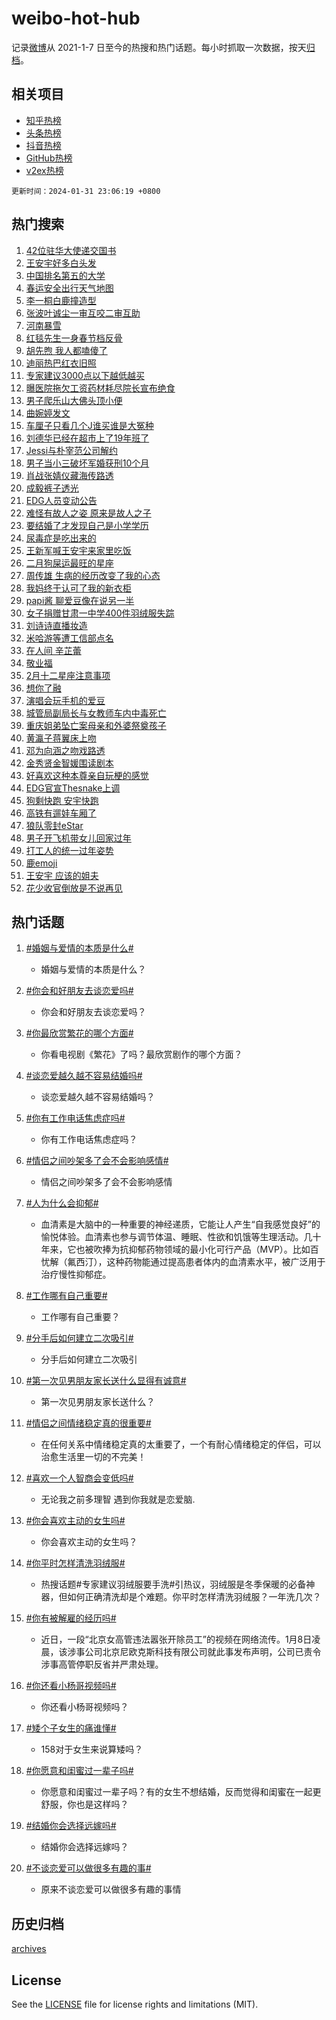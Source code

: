 # weibo-hot-hub

记录[微博](https://www.weibo.com)从 2021-1-7 日至今的热搜和热门话题。每小时抓取一次数据，按天[归档](archives)。

## 相关项目

- [知乎热榜](https://github.com/lonnyzhang423/zhihu-hot-hub)
- [头条热榜](https://github.com/lonnyzhang423/toutiao-hot-hub)
- [抖音热榜](https://github.com/lonnyzhang423/douyin-hot-hub)
- [GitHub热榜](https://github.com/lonnyzhang423/github-hot-hub)
- [v2ex热榜](https://github.com/lonnyzhang423/v2ex-hot-hub)


`更新时间：2024-01-31 23:06:19 +0800`

## 热门搜索

1. [42位驻华大使递交国书](https://m.weibo.cn/search?containerid=100103type%3D1%26t%3D10%26q%3D%2342%E4%BD%8D%E9%A9%BB%E5%8D%8E%E5%A4%A7%E4%BD%BF%E9%80%92%E4%BA%A4%E5%9B%BD%E4%B9%A6%23&stream_entry_id=51&isnewpage=1&extparam=seat%3D1%26stream_entry_id%3D51%26pos%3D0%26c_type%3D51%26dgr%3D0%26cate%3D10103%26filter_type%3Drealtimehot%26q%3D%252342%25E4%25BD%258D%25E9%25A9%25BB%25E5%258D%258E%25E5%25A4%25A7%25E4%25BD%25BF%25E9%2580%2592%25E4%25BA%25A4%25E5%259B%25BD%25E4%25B9%25A6%2523%26display_time%3D1706713577%26pre_seqid%3D17067135776410213338)
1. [王安宇好多白头发](https://m.weibo.cn/search?containerid=100103type%3D1%26t%3D10%26q%3D%E7%8E%8B%E5%AE%89%E5%AE%87%E5%A5%BD%E5%A4%9A%E7%99%BD%E5%A4%B4%E5%8F%91&stream_entry_id=31&isnewpage=1&extparam=seat%3D1%26dgr%3D0%26band_rank%3D1%26stream_entry_id%3D31%26flag%3D1%26lcate%3D5001%26realpos%3D1%26c_type%3D31%26q%3D%25E7%258E%258B%25E5%25AE%2589%25E5%25AE%2587%25E5%25A5%25BD%25E5%25A4%259A%25E7%2599%25BD%25E5%25A4%25B4%25E5%258F%2591%26pos%3D0%26cate%3D5001%26filter_type%3Drealtimehot%26display_time%3D1706713577%26pre_seqid%3D17067135776410213338)
1. [中国排名第五的大学](https://m.weibo.cn/search?containerid=100103type%3D1%26t%3D10%26q%3D%E4%B8%AD%E5%9B%BD%E6%8E%92%E5%90%8D%E7%AC%AC%E4%BA%94%E7%9A%84%E5%A4%A7%E5%AD%A6&stream_entry_id=31&isnewpage=1&extparam=seat%3D1%26dgr%3D0%26band_rank%3D2%26stream_entry_id%3D31%26flag%3D1%26lcate%3D5001%26realpos%3D2%26c_type%3D31%26q%3D%25E4%25B8%25AD%25E5%259B%25BD%25E6%258E%2592%25E5%2590%258D%25E7%25AC%25AC%25E4%25BA%2594%25E7%259A%2584%25E5%25A4%25A7%25E5%25AD%25A6%26pos%3D1%26cate%3D5001%26filter_type%3Drealtimehot%26display_time%3D1706713577%26pre_seqid%3D17067135776410213338)
1. [春运安全出行天气地图](https://m.weibo.cn/search?containerid=100103type%3D1%26t%3D10%26q%3D%23%E6%98%A5%E8%BF%90%E5%AE%89%E5%85%A8%E5%87%BA%E8%A1%8C%E5%A4%A9%E6%B0%94%E5%9C%B0%E5%9B%BE%23&stream_entry_id=31&isnewpage=1&extparam=seat%3D1%26dgr%3D0%26band_rank%3D3%26stream_entry_id%3D31%26flag%3D1%26lcate%3D5001%26realpos%3D3%26c_type%3D31%26q%3D%2523%25E6%2598%25A5%25E8%25BF%2590%25E5%25AE%2589%25E5%2585%25A8%25E5%2587%25BA%25E8%25A1%258C%25E5%25A4%25A9%25E6%25B0%2594%25E5%259C%25B0%25E5%259B%25BE%2523%26pos%3D2%26cate%3D5001%26filter_type%3Drealtimehot%26display_time%3D1706713577%26pre_seqid%3D17067135776410213338)
1. [李一桐白鹿撞造型](https://m.weibo.cn/search?containerid=100103type%3D1%26t%3D10%26q%3D%23%E6%9D%8E%E4%B8%80%E6%A1%90%E7%99%BD%E9%B9%BF%E6%92%9E%E9%80%A0%E5%9E%8B%23&stream_entry_id=31&isnewpage=1&extparam=seat%3D1%26dgr%3D0%26band_rank%3D4%26stream_entry_id%3D31%26flag%3D1%26lcate%3D5001%26realpos%3D4%26c_type%3D31%26q%3D%2523%25E6%259D%258E%25E4%25B8%2580%25E6%25A1%2590%25E7%2599%25BD%25E9%25B9%25BF%25E6%2592%259E%25E9%2580%25A0%25E5%259E%258B%2523%26pos%3D3%26cate%3D5001%26filter_type%3Drealtimehot%26display_time%3D1706713577%26pre_seqid%3D17067135776410213338)
1. [张波叶诚尘一审互咬二审互助](https://m.weibo.cn/search?containerid=100103type%3D1%26t%3D10%26q%3D%23%E5%BC%A0%E6%B3%A2%E5%8F%B6%E8%AF%9A%E5%B0%98%E4%B8%80%E5%AE%A1%E4%BA%92%E5%92%AC%E4%BA%8C%E5%AE%A1%E4%BA%92%E5%8A%A9%23&stream_entry_id=31&isnewpage=1&extparam=seat%3D1%26dgr%3D0%26band_rank%3D5%26stream_entry_id%3D31%26flag%3D1%26lcate%3D5001%26realpos%3D5%26c_type%3D31%26q%3D%2523%25E5%25BC%25A0%25E6%25B3%25A2%25E5%258F%25B6%25E8%25AF%259A%25E5%25B0%2598%25E4%25B8%2580%25E5%25AE%25A1%25E4%25BA%2592%25E5%2592%25AC%25E4%25BA%258C%25E5%25AE%25A1%25E4%25BA%2592%25E5%258A%25A9%2523%26pos%3D4%26cate%3D5001%26filter_type%3Drealtimehot%26display_time%3D1706713577%26pre_seqid%3D17067135776410213338)
1. [河南暴雪](https://m.weibo.cn/search?containerid=100103type%3D1%26t%3D10%26q%3D%E6%B2%B3%E5%8D%97%E6%9A%B4%E9%9B%AA&stream_entry_id=31&isnewpage=1&extparam=seat%3D1%26dgr%3D0%26band_rank%3D6%26stream_entry_id%3D31%26flag%3D2%26lcate%3D5001%26realpos%3D6%26c_type%3D31%26q%3D%25E6%25B2%25B3%25E5%258D%2597%25E6%259A%25B4%25E9%259B%25AA%26pos%3D5%26cate%3D5001%26filter_type%3Drealtimehot%26display_time%3D1706713577%26pre_seqid%3D17067135776410213338)
1. [红毯先生一身春节档反骨](https://m.weibo.cn/search?containerid=100103type%3D1%26t%3D10%26q%3D%23%E7%BA%A2%E6%AF%AF%E5%85%88%E7%94%9F%E4%B8%80%E8%BA%AB%E6%98%A5%E8%8A%82%E6%A1%A3%E5%8F%8D%E9%AA%A8%23&stream_entry_id=31&isnewpage=1&extparam=seat%3D1%26adid%3D221774%26band_rank%3D7%26is_ad_pos%3D1%26dgr%3D0%26lcate%3D5001%26pos%3D6%26c_type%3D31%26topic_ad%3D1%26cate%3D5001%26q%3D%2523%25E7%25BA%25A2%25E6%25AF%25AF%25E5%2585%2588%25E7%2594%259F%25E4%25B8%2580%25E8%25BA%25AB%25E6%2598%25A5%25E8%258A%2582%25E6%25A1%25A3%25E5%258F%258D%25E9%25AA%25A8%2523%26filter_type%3Drealtimehot%26stream_entry_id%3D31%26display_time%3D1706713577%26pre_seqid%3D17067135776410213338)
1. [胡先煦 我人都嗑傻了](https://m.weibo.cn/search?containerid=100103type%3D1%26t%3D10%26q%3D%E8%83%A1%E5%85%88%E7%85%A6+%E6%88%91%E4%BA%BA%E9%83%BD%E5%97%91%E5%82%BB%E4%BA%86&stream_entry_id=31&isnewpage=1&extparam=seat%3D1%26dgr%3D0%26band_rank%3D7%26stream_entry_id%3D31%26flag%3D1%26lcate%3D5001%26realpos%3D7%26c_type%3D31%26q%3D%25E8%2583%25A1%25E5%2585%2588%25E7%2585%25A6%2520%25E6%2588%2591%25E4%25BA%25BA%25E9%2583%25BD%25E5%2597%2591%25E5%2582%25BB%25E4%25BA%2586%26pos%3D7%26cate%3D5001%26filter_type%3Drealtimehot%26display_time%3D1706713577%26pre_seqid%3D17067135776410213338)
1. [迪丽热巴红衣旧照](https://m.weibo.cn/search?containerid=100103type%3D1%26t%3D10%26q%3D%23%E8%BF%AA%E4%B8%BD%E7%83%AD%E5%B7%B4%E7%BA%A2%E8%A1%A3%E6%97%A7%E7%85%A7%23&stream_entry_id=31&isnewpage=1&extparam=seat%3D1%26dgr%3D0%26band_rank%3D8%26stream_entry_id%3D31%26flag%3D1%26lcate%3D5001%26realpos%3D8%26c_type%3D31%26q%3D%2523%25E8%25BF%25AA%25E4%25B8%25BD%25E7%2583%25AD%25E5%25B7%25B4%25E7%25BA%25A2%25E8%25A1%25A3%25E6%2597%25A7%25E7%2585%25A7%2523%26pos%3D8%26cate%3D5001%26filter_type%3Drealtimehot%26display_time%3D1706713577%26pre_seqid%3D17067135776410213338)
1. [专家建议3000点以下越低越买](https://m.weibo.cn/search?containerid=100103type%3D1%26t%3D10%26q%3D%23%E4%B8%93%E5%AE%B6%E5%BB%BA%E8%AE%AE3000%E7%82%B9%E4%BB%A5%E4%B8%8B%E8%B6%8A%E4%BD%8E%E8%B6%8A%E4%B9%B0%23&stream_entry_id=31&isnewpage=1&extparam=seat%3D1%26dgr%3D0%26band_rank%3D9%26stream_entry_id%3D31%26flag%3D2%26lcate%3D5001%26realpos%3D9%26c_type%3D31%26q%3D%2523%25E4%25B8%2593%25E5%25AE%25B6%25E5%25BB%25BA%25E8%25AE%25AE3000%25E7%2582%25B9%25E4%25BB%25A5%25E4%25B8%258B%25E8%25B6%258A%25E4%25BD%258E%25E8%25B6%258A%25E4%25B9%25B0%2523%26pos%3D9%26cate%3D5001%26filter_type%3Drealtimehot%26display_time%3D1706713577%26pre_seqid%3D17067135776410213338)
1. [曝医院拖欠工资药材耗尽院长宣布绝食](https://m.weibo.cn/search?containerid=100103type%3D1%26t%3D10%26q%3D%23%E6%9B%9D%E5%8C%BB%E9%99%A2%E6%8B%96%E6%AC%A0%E5%B7%A5%E8%B5%84%E8%8D%AF%E6%9D%90%E8%80%97%E5%B0%BD%E9%99%A2%E9%95%BF%E5%AE%A3%E5%B8%83%E7%BB%9D%E9%A3%9F%23&stream_entry_id=31&isnewpage=1&extparam=seat%3D1%26dgr%3D0%26band_rank%3D10%26stream_entry_id%3D31%26flag%3D0%26lcate%3D5001%26realpos%3D10%26c_type%3D31%26q%3D%2523%25E6%259B%259D%25E5%258C%25BB%25E9%2599%25A2%25E6%258B%2596%25E6%25AC%25A0%25E5%25B7%25A5%25E8%25B5%2584%25E8%258D%25AF%25E6%259D%2590%25E8%2580%2597%25E5%25B0%25BD%25E9%2599%25A2%25E9%2595%25BF%25E5%25AE%25A3%25E5%25B8%2583%25E7%25BB%259D%25E9%25A3%259F%2523%26pos%3D10%26cate%3D5001%26filter_type%3Drealtimehot%26display_time%3D1706713577%26pre_seqid%3D17067135776410213338)
1. [男子爬乐山大佛头顶小便](https://m.weibo.cn/search?containerid=100103type%3D1%26t%3D10%26q%3D%23%E7%94%B7%E5%AD%90%E7%88%AC%E4%B9%90%E5%B1%B1%E5%A4%A7%E4%BD%9B%E5%A4%B4%E9%A1%B6%E5%B0%8F%E4%BE%BF%23&stream_entry_id=31&isnewpage=1&extparam=seat%3D1%26dgr%3D0%26band_rank%3D11%26stream_entry_id%3D31%26flag%3D1%26lcate%3D5001%26realpos%3D11%26c_type%3D31%26q%3D%2523%25E7%2594%25B7%25E5%25AD%2590%25E7%2588%25AC%25E4%25B9%2590%25E5%25B1%25B1%25E5%25A4%25A7%25E4%25BD%259B%25E5%25A4%25B4%25E9%25A1%25B6%25E5%25B0%258F%25E4%25BE%25BF%2523%26pos%3D11%26cate%3D5001%26filter_type%3Drealtimehot%26display_time%3D1706713577%26pre_seqid%3D17067135776410213338)
1. [曲婉婷发文](https://m.weibo.cn/search?containerid=100103type%3D1%26t%3D10%26q%3D%E6%9B%B2%E5%A9%89%E5%A9%B7%E5%8F%91%E6%96%87&stream_entry_id=31&isnewpage=1&extparam=seat%3D1%26dgr%3D0%26band_rank%3D12%26stream_entry_id%3D31%26flag%3D2%26lcate%3D5001%26realpos%3D12%26c_type%3D31%26q%3D%25E6%259B%25B2%25E5%25A9%2589%25E5%25A9%25B7%25E5%258F%2591%25E6%2596%2587%26pos%3D12%26cate%3D5001%26filter_type%3Drealtimehot%26display_time%3D1706713577%26pre_seqid%3D17067135776410213338)
1. [车厘子只看几个J谁买谁是大冤种](https://m.weibo.cn/search?containerid=100103type%3D1%26t%3D10%26q%3D%23%E8%BD%A6%E5%8E%98%E5%AD%90%E5%8F%AA%E7%9C%8B%E5%87%A0%E4%B8%AAJ%E8%B0%81%E4%B9%B0%E8%B0%81%E6%98%AF%E5%A4%A7%E5%86%A4%E7%A7%8D%23&stream_entry_id=31&isnewpage=1&extparam=seat%3D1%26dgr%3D0%26band_rank%3D13%26stream_entry_id%3D31%26flag%3D1%26lcate%3D5001%26realpos%3D13%26c_type%3D31%26q%3D%2523%25E8%25BD%25A6%25E5%258E%2598%25E5%25AD%2590%25E5%258F%25AA%25E7%259C%258B%25E5%2587%25A0%25E4%25B8%25AAJ%25E8%25B0%2581%25E4%25B9%25B0%25E8%25B0%2581%25E6%2598%25AF%25E5%25A4%25A7%25E5%2586%25A4%25E7%25A7%258D%2523%26pos%3D13%26cate%3D5001%26filter_type%3Drealtimehot%26display_time%3D1706713577%26pre_seqid%3D17067135776410213338)
1. [刘德华已经在超市上了19年班了](https://m.weibo.cn/search?containerid=100103type%3D1%26t%3D10%26q%3D%23%E5%88%98%E5%BE%B7%E5%8D%8E%E5%B7%B2%E7%BB%8F%E5%9C%A8%E8%B6%85%E5%B8%82%E4%B8%8A%E4%BA%8619%E5%B9%B4%E7%8F%AD%E4%BA%86%23&stream_entry_id=31&isnewpage=1&extparam=seat%3D1%26dgr%3D0%26band_rank%3D14%26stream_entry_id%3D31%26flag%3D2%26lcate%3D5001%26realpos%3D14%26c_type%3D31%26q%3D%2523%25E5%2588%2598%25E5%25BE%25B7%25E5%258D%258E%25E5%25B7%25B2%25E7%25BB%258F%25E5%259C%25A8%25E8%25B6%2585%25E5%25B8%2582%25E4%25B8%258A%25E4%25BA%258619%25E5%25B9%25B4%25E7%258F%25AD%25E4%25BA%2586%2523%26pos%3D14%26cate%3D5001%26filter_type%3Drealtimehot%26display_time%3D1706713577%26pre_seqid%3D17067135776410213338)
1. [Jessi与朴宰范公司解约](https://m.weibo.cn/search?containerid=100103type%3D1%26t%3D10%26q%3D%23Jessi%E4%B8%8E%E6%9C%B4%E5%AE%B0%E8%8C%83%E5%85%AC%E5%8F%B8%E8%A7%A3%E7%BA%A6%23&stream_entry_id=31&isnewpage=1&extparam=seat%3D1%26dgr%3D0%26band_rank%3D15%26stream_entry_id%3D31%26flag%3D1%26lcate%3D5001%26realpos%3D15%26c_type%3D31%26q%3D%2523Jessi%25E4%25B8%258E%25E6%259C%25B4%25E5%25AE%25B0%25E8%258C%2583%25E5%2585%25AC%25E5%258F%25B8%25E8%25A7%25A3%25E7%25BA%25A6%2523%26pos%3D15%26cate%3D5001%26filter_type%3Drealtimehot%26display_time%3D1706713577%26pre_seqid%3D17067135776410213338)
1. [男子当小三破坏军婚获刑10个月](https://m.weibo.cn/search?containerid=100103type%3D1%26t%3D10%26q%3D%23%E7%94%B7%E5%AD%90%E5%BD%93%E5%B0%8F%E4%B8%89%E7%A0%B4%E5%9D%8F%E5%86%9B%E5%A9%9A%E8%8E%B7%E5%88%9110%E4%B8%AA%E6%9C%88%23&stream_entry_id=31&isnewpage=1&extparam=seat%3D1%26dgr%3D0%26band_rank%3D16%26stream_entry_id%3D31%26flag%3D0%26lcate%3D5001%26realpos%3D16%26c_type%3D31%26q%3D%2523%25E7%2594%25B7%25E5%25AD%2590%25E5%25BD%2593%25E5%25B0%258F%25E4%25B8%2589%25E7%25A0%25B4%25E5%259D%258F%25E5%2586%259B%25E5%25A9%259A%25E8%258E%25B7%25E5%2588%259110%25E4%25B8%25AA%25E6%259C%2588%2523%26pos%3D16%26cate%3D5001%26filter_type%3Drealtimehot%26display_time%3D1706713577%26pre_seqid%3D17067135776410213338)
1. [肖战张婧仪藏海传路透](https://m.weibo.cn/search?containerid=100103type%3D1%26t%3D10%26q%3D%E8%82%96%E6%88%98%E5%BC%A0%E5%A9%A7%E4%BB%AA%E8%97%8F%E6%B5%B7%E4%BC%A0%E8%B7%AF%E9%80%8F&stream_entry_id=31&isnewpage=1&extparam=seat%3D1%26dgr%3D0%26band_rank%3D17%26stream_entry_id%3D31%26flag%3D1%26lcate%3D5001%26realpos%3D17%26c_type%3D31%26q%3D%25E8%2582%2596%25E6%2588%2598%25E5%25BC%25A0%25E5%25A9%25A7%25E4%25BB%25AA%25E8%2597%258F%25E6%25B5%25B7%25E4%25BC%25A0%25E8%25B7%25AF%25E9%2580%258F%26pos%3D17%26cate%3D5001%26filter_type%3Drealtimehot%26display_time%3D1706713577%26pre_seqid%3D17067135776410213338)
1. [成毅裤子透光](https://m.weibo.cn/search?containerid=100103type%3D1%26t%3D10%26q%3D%E6%88%90%E6%AF%85%E8%A3%A4%E5%AD%90%E9%80%8F%E5%85%89&stream_entry_id=31&isnewpage=1&extparam=seat%3D1%26dgr%3D0%26band_rank%3D18%26stream_entry_id%3D31%26flag%3D0%26lcate%3D5001%26realpos%3D18%26c_type%3D31%26q%3D%25E6%2588%2590%25E6%25AF%2585%25E8%25A3%25A4%25E5%25AD%2590%25E9%2580%258F%25E5%2585%2589%26pos%3D18%26cate%3D5001%26filter_type%3Drealtimehot%26display_time%3D1706713577%26pre_seqid%3D17067135776410213338)
1. [EDG人员变动公告](https://m.weibo.cn/search?containerid=100103type%3D1%26t%3D10%26q%3DEDG%E4%BA%BA%E5%91%98%E5%8F%98%E5%8A%A8%E5%85%AC%E5%91%8A&stream_entry_id=31&isnewpage=1&extparam=seat%3D1%26dgr%3D0%26band_rank%3D19%26stream_entry_id%3D31%26flag%3D1%26lcate%3D5001%26realpos%3D19%26c_type%3D31%26q%3DEDG%25E4%25BA%25BA%25E5%2591%2598%25E5%258F%2598%25E5%258A%25A8%25E5%2585%25AC%25E5%2591%258A%26pos%3D19%26cate%3D5001%26filter_type%3Drealtimehot%26display_time%3D1706713577%26pre_seqid%3D17067135776410213338)
1. [难怪有故人之姿 原来是故人之子](https://m.weibo.cn/search?containerid=100103type%3D1%26t%3D10%26q%3D%E9%9A%BE%E6%80%AA%E6%9C%89%E6%95%85%E4%BA%BA%E4%B9%8B%E5%A7%BF+%E5%8E%9F%E6%9D%A5%E6%98%AF%E6%95%85%E4%BA%BA%E4%B9%8B%E5%AD%90&stream_entry_id=31&isnewpage=1&extparam=seat%3D1%26dgr%3D0%26band_rank%3D20%26stream_entry_id%3D31%26flag%3D0%26lcate%3D5001%26realpos%3D20%26c_type%3D31%26q%3D%25E9%259A%25BE%25E6%2580%25AA%25E6%259C%2589%25E6%2595%2585%25E4%25BA%25BA%25E4%25B9%258B%25E5%25A7%25BF%2520%25E5%258E%259F%25E6%259D%25A5%25E6%2598%25AF%25E6%2595%2585%25E4%25BA%25BA%25E4%25B9%258B%25E5%25AD%2590%26pos%3D20%26cate%3D5001%26filter_type%3Drealtimehot%26display_time%3D1706713577%26pre_seqid%3D17067135776410213338)
1. [要结婚了才发现自己是小学学历](https://m.weibo.cn/search?containerid=100103type%3D1%26t%3D10%26q%3D%23%E8%A6%81%E7%BB%93%E5%A9%9A%E4%BA%86%E6%89%8D%E5%8F%91%E7%8E%B0%E8%87%AA%E5%B7%B1%E6%98%AF%E5%B0%8F%E5%AD%A6%E5%AD%A6%E5%8E%86%23&stream_entry_id=31&isnewpage=1&extparam=seat%3D1%26dgr%3D0%26band_rank%3D21%26stream_entry_id%3D31%26flag%3D1%26lcate%3D5001%26realpos%3D21%26c_type%3D31%26q%3D%2523%25E8%25A6%2581%25E7%25BB%2593%25E5%25A9%259A%25E4%25BA%2586%25E6%2589%258D%25E5%258F%2591%25E7%258E%25B0%25E8%2587%25AA%25E5%25B7%25B1%25E6%2598%25AF%25E5%25B0%258F%25E5%25AD%25A6%25E5%25AD%25A6%25E5%258E%2586%2523%26pos%3D21%26cate%3D5001%26filter_type%3Drealtimehot%26display_time%3D1706713577%26pre_seqid%3D17067135776410213338)
1. [尿毒症是吃出来的](https://m.weibo.cn/search?containerid=100103type%3D1%26t%3D10%26q%3D%23%E5%B0%BF%E6%AF%92%E7%97%87%E6%98%AF%E5%90%83%E5%87%BA%E6%9D%A5%E7%9A%84%23&stream_entry_id=31&isnewpage=1&extparam=seat%3D1%26dgr%3D0%26band_rank%3D22%26stream_entry_id%3D31%26flag%3D1%26lcate%3D5001%26realpos%3D22%26c_type%3D31%26q%3D%2523%25E5%25B0%25BF%25E6%25AF%2592%25E7%2597%2587%25E6%2598%25AF%25E5%2590%2583%25E5%2587%25BA%25E6%259D%25A5%25E7%259A%2584%2523%26pos%3D22%26cate%3D5001%26filter_type%3Drealtimehot%26display_time%3D1706713577%26pre_seqid%3D17067135776410213338)
1. [王新军喊王安宇来家里吃饭](https://m.weibo.cn/search?containerid=100103type%3D1%26t%3D10%26q%3D%23%E7%8E%8B%E6%96%B0%E5%86%9B%E5%96%8A%E7%8E%8B%E5%AE%89%E5%AE%87%E6%9D%A5%E5%AE%B6%E9%87%8C%E5%90%83%E9%A5%AD%23&stream_entry_id=31&isnewpage=1&extparam=seat%3D1%26dgr%3D0%26band_rank%3D23%26stream_entry_id%3D31%26flag%3D0%26lcate%3D5001%26realpos%3D23%26c_type%3D31%26q%3D%2523%25E7%258E%258B%25E6%2596%25B0%25E5%2586%259B%25E5%2596%258A%25E7%258E%258B%25E5%25AE%2589%25E5%25AE%2587%25E6%259D%25A5%25E5%25AE%25B6%25E9%2587%258C%25E5%2590%2583%25E9%25A5%25AD%2523%26pos%3D23%26cate%3D5001%26filter_type%3Drealtimehot%26display_time%3D1706713577%26pre_seqid%3D17067135776410213338)
1. [二月狗屎运最旺的星座](https://m.weibo.cn/search?containerid=100103type%3D1%26t%3D10%26q%3D%E4%BA%8C%E6%9C%88%E7%8B%97%E5%B1%8E%E8%BF%90%E6%9C%80%E6%97%BA%E7%9A%84%E6%98%9F%E5%BA%A7&stream_entry_id=31&isnewpage=1&extparam=seat%3D1%26dgr%3D0%26band_rank%3D24%26stream_entry_id%3D31%26flag%3D1%26lcate%3D5001%26realpos%3D24%26c_type%3D31%26q%3D%25E4%25BA%258C%25E6%259C%2588%25E7%258B%2597%25E5%25B1%258E%25E8%25BF%2590%25E6%259C%2580%25E6%2597%25BA%25E7%259A%2584%25E6%2598%259F%25E5%25BA%25A7%26pos%3D24%26cate%3D5001%26filter_type%3Drealtimehot%26display_time%3D1706713577%26pre_seqid%3D17067135776410213338)
1. [周传雄 生病的经历改变了我的心态](https://m.weibo.cn/search?containerid=100103type%3D1%26t%3D10%26q%3D%E5%91%A8%E4%BC%A0%E9%9B%84+%E7%94%9F%E7%97%85%E7%9A%84%E7%BB%8F%E5%8E%86%E6%94%B9%E5%8F%98%E4%BA%86%E6%88%91%E7%9A%84%E5%BF%83%E6%80%81&stream_entry_id=31&isnewpage=1&extparam=seat%3D1%26dgr%3D0%26band_rank%3D25%26stream_entry_id%3D31%26flag%3D1%26lcate%3D5001%26realpos%3D25%26c_type%3D31%26q%3D%25E5%2591%25A8%25E4%25BC%25A0%25E9%259B%2584%2520%25E7%2594%259F%25E7%2597%2585%25E7%259A%2584%25E7%25BB%258F%25E5%258E%2586%25E6%2594%25B9%25E5%258F%2598%25E4%25BA%2586%25E6%2588%2591%25E7%259A%2584%25E5%25BF%2583%25E6%2580%2581%26pos%3D25%26cate%3D5001%26filter_type%3Drealtimehot%26display_time%3D1706713577%26pre_seqid%3D17067135776410213338)
1. [我妈终于认可了我的新衣柜](https://m.weibo.cn/search?containerid=100103type%3D1%26t%3D10%26q%3D%23%E6%88%91%E5%A6%88%E7%BB%88%E4%BA%8E%E8%AE%A4%E5%8F%AF%E4%BA%86%E6%88%91%E7%9A%84%E6%96%B0%E8%A1%A3%E6%9F%9C%23&stream_entry_id=31&isnewpage=1&extparam=seat%3D1%26dgr%3D0%26band_rank%3D26%26stream_entry_id%3D31%26flag%3D1%26lcate%3D5001%26realpos%3D26%26c_type%3D31%26q%3D%2523%25E6%2588%2591%25E5%25A6%2588%25E7%25BB%2588%25E4%25BA%258E%25E8%25AE%25A4%25E5%258F%25AF%25E4%25BA%2586%25E6%2588%2591%25E7%259A%2584%25E6%2596%25B0%25E8%25A1%25A3%25E6%259F%259C%2523%26pos%3D26%26cate%3D5001%26filter_type%3Drealtimehot%26display_time%3D1706713577%26pre_seqid%3D17067135776410213338)
1. [papi酱 聊爱豆像在说另一半](https://m.weibo.cn/search?containerid=100103type%3D1%26t%3D10%26q%3Dpapi%E9%85%B1+%E8%81%8A%E7%88%B1%E8%B1%86%E5%83%8F%E5%9C%A8%E8%AF%B4%E5%8F%A6%E4%B8%80%E5%8D%8A&stream_entry_id=31&isnewpage=1&extparam=seat%3D1%26dgr%3D0%26band_rank%3D27%26stream_entry_id%3D31%26flag%3D0%26lcate%3D5001%26realpos%3D27%26c_type%3D31%26q%3Dpapi%25E9%2585%25B1%2520%25E8%2581%258A%25E7%2588%25B1%25E8%25B1%2586%25E5%2583%258F%25E5%259C%25A8%25E8%25AF%25B4%25E5%258F%25A6%25E4%25B8%2580%25E5%258D%258A%26pos%3D27%26cate%3D5001%26filter_type%3Drealtimehot%26display_time%3D1706713577%26pre_seqid%3D17067135776410213338)
1. [女子捐赠甘肃一中学400件羽绒服失踪](https://m.weibo.cn/search?containerid=100103type%3D1%26t%3D10%26q%3D%23%E5%A5%B3%E5%AD%90%E6%8D%90%E8%B5%A0%E7%94%98%E8%82%83%E4%B8%80%E4%B8%AD%E5%AD%A6400%E4%BB%B6%E7%BE%BD%E7%BB%92%E6%9C%8D%E5%A4%B1%E8%B8%AA%23&stream_entry_id=31&isnewpage=1&extparam=seat%3D1%26dgr%3D0%26band_rank%3D28%26stream_entry_id%3D31%26flag%3D0%26lcate%3D5001%26realpos%3D28%26c_type%3D31%26q%3D%2523%25E5%25A5%25B3%25E5%25AD%2590%25E6%258D%2590%25E8%25B5%25A0%25E7%2594%2598%25E8%2582%2583%25E4%25B8%2580%25E4%25B8%25AD%25E5%25AD%25A6400%25E4%25BB%25B6%25E7%25BE%25BD%25E7%25BB%2592%25E6%259C%258D%25E5%25A4%25B1%25E8%25B8%25AA%2523%26pos%3D28%26cate%3D5001%26filter_type%3Drealtimehot%26display_time%3D1706713577%26pre_seqid%3D17067135776410213338)
1. [刘诗诗直播妆造](https://m.weibo.cn/search?containerid=100103type%3D1%26t%3D10%26q%3D%23%E5%88%98%E8%AF%97%E8%AF%97%E7%9B%B4%E6%92%AD%E5%A6%86%E9%80%A0%23&stream_entry_id=31&isnewpage=1&extparam=seat%3D1%26dgr%3D0%26band_rank%3D29%26stream_entry_id%3D31%26flag%3D0%26lcate%3D5001%26realpos%3D29%26c_type%3D31%26q%3D%2523%25E5%2588%2598%25E8%25AF%2597%25E8%25AF%2597%25E7%259B%25B4%25E6%2592%25AD%25E5%25A6%2586%25E9%2580%25A0%2523%26pos%3D29%26cate%3D5001%26filter_type%3Drealtimehot%26display_time%3D1706713577%26pre_seqid%3D17067135776410213338)
1. [米哈游等遭工信部点名](https://m.weibo.cn/search?containerid=100103type%3D1%26t%3D10%26q%3D%23%E7%B1%B3%E5%93%88%E6%B8%B8%E7%AD%89%E9%81%AD%E5%B7%A5%E4%BF%A1%E9%83%A8%E7%82%B9%E5%90%8D%23&stream_entry_id=31&isnewpage=1&extparam=seat%3D1%26dgr%3D0%26band_rank%3D30%26stream_entry_id%3D31%26flag%3D0%26lcate%3D5001%26realpos%3D30%26c_type%3D31%26q%3D%2523%25E7%25B1%25B3%25E5%2593%2588%25E6%25B8%25B8%25E7%25AD%2589%25E9%2581%25AD%25E5%25B7%25A5%25E4%25BF%25A1%25E9%2583%25A8%25E7%2582%25B9%25E5%2590%258D%2523%26pos%3D30%26cate%3D5001%26filter_type%3Drealtimehot%26display_time%3D1706713577%26pre_seqid%3D17067135776410213338)
1. [在人间 辛芷蕾](https://m.weibo.cn/search?containerid=100103type%3D1%26t%3D10%26q%3D%E5%9C%A8%E4%BA%BA%E9%97%B4+%E8%BE%9B%E8%8A%B7%E8%95%BE&stream_entry_id=31&isnewpage=1&extparam=seat%3D1%26dgr%3D0%26band_rank%3D31%26stream_entry_id%3D31%26flag%3D1%26lcate%3D5001%26realpos%3D31%26c_type%3D31%26q%3D%25E5%259C%25A8%25E4%25BA%25BA%25E9%2597%25B4%2520%25E8%25BE%259B%25E8%258A%25B7%25E8%2595%25BE%26pos%3D31%26cate%3D5001%26filter_type%3Drealtimehot%26display_time%3D1706713577%26pre_seqid%3D17067135776410213338)
1. [敬业福](https://m.weibo.cn/search?containerid=100103type%3D1%26t%3D10%26q%3D%E6%95%AC%E4%B8%9A%E7%A6%8F&stream_entry_id=31&isnewpage=1&extparam=seat%3D1%26dgr%3D0%26band_rank%3D32%26stream_entry_id%3D31%26flag%3D0%26lcate%3D5001%26realpos%3D32%26c_type%3D31%26q%3D%25E6%2595%25AC%25E4%25B8%259A%25E7%25A6%258F%26pos%3D32%26cate%3D5001%26filter_type%3Drealtimehot%26display_time%3D1706713577%26pre_seqid%3D17067135776410213338)
1. [2月十二星座注意事项](https://m.weibo.cn/search?containerid=100103type%3D1%26t%3D10%26q%3D2%E6%9C%88%E5%8D%81%E4%BA%8C%E6%98%9F%E5%BA%A7%E6%B3%A8%E6%84%8F%E4%BA%8B%E9%A1%B9&stream_entry_id=31&isnewpage=1&extparam=seat%3D1%26dgr%3D0%26band_rank%3D33%26stream_entry_id%3D31%26flag%3D1%26lcate%3D5001%26realpos%3D33%26c_type%3D31%26q%3D2%25E6%259C%2588%25E5%258D%2581%25E4%25BA%258C%25E6%2598%259F%25E5%25BA%25A7%25E6%25B3%25A8%25E6%2584%258F%25E4%25BA%258B%25E9%25A1%25B9%26pos%3D33%26cate%3D5001%26filter_type%3Drealtimehot%26display_time%3D1706713577%26pre_seqid%3D17067135776410213338)
1. [想你了融](https://m.weibo.cn/search?containerid=100103type%3D1%26t%3D10%26q%3D%E6%83%B3%E4%BD%A0%E4%BA%86%E8%9E%8D&stream_entry_id=31&isnewpage=1&extparam=seat%3D1%26dgr%3D0%26band_rank%3D34%26stream_entry_id%3D31%26flag%3D1%26lcate%3D5001%26realpos%3D34%26c_type%3D31%26q%3D%25E6%2583%25B3%25E4%25BD%25A0%25E4%25BA%2586%25E8%259E%258D%26pos%3D34%26cate%3D5001%26filter_type%3Drealtimehot%26display_time%3D1706713577%26pre_seqid%3D17067135776410213338)
1. [演唱会玩手机的爱豆](https://m.weibo.cn/search?containerid=100103type%3D1%26t%3D10%26q%3D%E6%BC%94%E5%94%B1%E4%BC%9A%E7%8E%A9%E6%89%8B%E6%9C%BA%E7%9A%84%E7%88%B1%E8%B1%86&stream_entry_id=31&isnewpage=1&extparam=seat%3D1%26dgr%3D0%26band_rank%3D35%26stream_entry_id%3D31%26flag%3D0%26lcate%3D5001%26realpos%3D35%26c_type%3D31%26q%3D%25E6%25BC%2594%25E5%2594%25B1%25E4%25BC%259A%25E7%258E%25A9%25E6%2589%258B%25E6%259C%25BA%25E7%259A%2584%25E7%2588%25B1%25E8%25B1%2586%26pos%3D35%26cate%3D5001%26filter_type%3Drealtimehot%26display_time%3D1706713577%26pre_seqid%3D17067135776410213338)
1. [城管局副局长与女教师车内中毒死亡](https://m.weibo.cn/search?containerid=100103type%3D1%26t%3D10%26q%3D%23%E5%9F%8E%E7%AE%A1%E5%B1%80%E5%89%AF%E5%B1%80%E9%95%BF%E4%B8%8E%E5%A5%B3%E6%95%99%E5%B8%88%E8%BD%A6%E5%86%85%E4%B8%AD%E6%AF%92%E6%AD%BB%E4%BA%A1%23&stream_entry_id=31&isnewpage=1&extparam=seat%3D1%26dgr%3D0%26band_rank%3D36%26stream_entry_id%3D31%26flag%3D0%26lcate%3D5001%26realpos%3D36%26c_type%3D31%26q%3D%2523%25E5%259F%258E%25E7%25AE%25A1%25E5%25B1%2580%25E5%2589%25AF%25E5%25B1%2580%25E9%2595%25BF%25E4%25B8%258E%25E5%25A5%25B3%25E6%2595%2599%25E5%25B8%2588%25E8%25BD%25A6%25E5%2586%2585%25E4%25B8%25AD%25E6%25AF%2592%25E6%25AD%25BB%25E4%25BA%25A1%2523%26pos%3D36%26cate%3D5001%26filter_type%3Drealtimehot%26display_time%3D1706713577%26pre_seqid%3D17067135776410213338)
1. [重庆姐弟坠亡案母亲和外婆祭奠孩子](https://m.weibo.cn/search?containerid=100103type%3D1%26t%3D10%26q%3D%23%E9%87%8D%E5%BA%86%E5%A7%90%E5%BC%9F%E5%9D%A0%E4%BA%A1%E6%A1%88%E6%AF%8D%E4%BA%B2%E5%92%8C%E5%A4%96%E5%A9%86%E7%A5%AD%E5%A5%A0%E5%AD%A9%E5%AD%90%23&stream_entry_id=31&isnewpage=1&extparam=seat%3D1%26dgr%3D0%26band_rank%3D37%26stream_entry_id%3D31%26flag%3D0%26lcate%3D5001%26realpos%3D37%26c_type%3D31%26q%3D%2523%25E9%2587%258D%25E5%25BA%2586%25E5%25A7%2590%25E5%25BC%259F%25E5%259D%25A0%25E4%25BA%25A1%25E6%25A1%2588%25E6%25AF%258D%25E4%25BA%25B2%25E5%2592%258C%25E5%25A4%2596%25E5%25A9%2586%25E7%25A5%25AD%25E5%25A5%25A0%25E5%25AD%25A9%25E5%25AD%2590%2523%26pos%3D37%26cate%3D5001%26filter_type%3Drealtimehot%26display_time%3D1706713577%26pre_seqid%3D17067135776410213338)
1. [黄瀛子蒋翼床上吻](https://m.weibo.cn/search?containerid=100103type%3D1%26t%3D10%26q%3D%23%E9%BB%84%E7%80%9B%E5%AD%90%E8%92%8B%E7%BF%BC%E5%BA%8A%E4%B8%8A%E5%90%BB%23&stream_entry_id=31&isnewpage=1&extparam=seat%3D1%26dgr%3D0%26band_rank%3D38%26stream_entry_id%3D31%26flag%3D0%26lcate%3D5001%26realpos%3D38%26c_type%3D31%26q%3D%2523%25E9%25BB%2584%25E7%2580%259B%25E5%25AD%2590%25E8%2592%258B%25E7%25BF%25BC%25E5%25BA%258A%25E4%25B8%258A%25E5%2590%25BB%2523%26pos%3D38%26cate%3D5001%26filter_type%3Drealtimehot%26display_time%3D1706713577%26pre_seqid%3D17067135776410213338)
1. [邓为向涵之吻戏路透](https://m.weibo.cn/search?containerid=100103type%3D1%26t%3D10%26q%3D%23%E9%82%93%E4%B8%BA%E5%90%91%E6%B6%B5%E4%B9%8B%E5%90%BB%E6%88%8F%E8%B7%AF%E9%80%8F%23&stream_entry_id=31&isnewpage=1&extparam=seat%3D1%26dgr%3D0%26band_rank%3D39%26stream_entry_id%3D31%26flag%3D0%26lcate%3D5001%26realpos%3D39%26c_type%3D31%26q%3D%2523%25E9%2582%2593%25E4%25B8%25BA%25E5%2590%2591%25E6%25B6%25B5%25E4%25B9%258B%25E5%2590%25BB%25E6%2588%258F%25E8%25B7%25AF%25E9%2580%258F%2523%26pos%3D39%26cate%3D5001%26filter_type%3Drealtimehot%26display_time%3D1706713577%26pre_seqid%3D17067135776410213338)
1. [金秀贤金智媛围读剧本](https://m.weibo.cn/search?containerid=100103type%3D1%26t%3D10%26q%3D%23%E9%87%91%E7%A7%80%E8%B4%A4%E9%87%91%E6%99%BA%E5%AA%9B%E5%9B%B4%E8%AF%BB%E5%89%A7%E6%9C%AC%23&stream_entry_id=31&isnewpage=1&extparam=seat%3D1%26dgr%3D0%26band_rank%3D40%26stream_entry_id%3D31%26flag%3D1%26lcate%3D5001%26realpos%3D40%26c_type%3D31%26q%3D%2523%25E9%2587%2591%25E7%25A7%2580%25E8%25B4%25A4%25E9%2587%2591%25E6%2599%25BA%25E5%25AA%259B%25E5%259B%25B4%25E8%25AF%25BB%25E5%2589%25A7%25E6%259C%25AC%2523%26pos%3D40%26cate%3D5001%26filter_type%3Drealtimehot%26display_time%3D1706713577%26pre_seqid%3D17067135776410213338)
1. [好喜欢这种本尊亲自玩梗的感觉](https://m.weibo.cn/search?containerid=100103type%3D1%26t%3D10%26q%3D%E5%A5%BD%E5%96%9C%E6%AC%A2%E8%BF%99%E7%A7%8D%E6%9C%AC%E5%B0%8A%E4%BA%B2%E8%87%AA%E7%8E%A9%E6%A2%97%E7%9A%84%E6%84%9F%E8%A7%89&stream_entry_id=31&isnewpage=1&extparam=seat%3D1%26dgr%3D0%26band_rank%3D41%26stream_entry_id%3D31%26flag%3D1%26lcate%3D5001%26realpos%3D41%26c_type%3D31%26q%3D%25E5%25A5%25BD%25E5%2596%259C%25E6%25AC%25A2%25E8%25BF%2599%25E7%25A7%258D%25E6%259C%25AC%25E5%25B0%258A%25E4%25BA%25B2%25E8%2587%25AA%25E7%258E%25A9%25E6%25A2%2597%25E7%259A%2584%25E6%2584%259F%25E8%25A7%2589%26pos%3D41%26cate%3D5001%26filter_type%3Drealtimehot%26display_time%3D1706713577%26pre_seqid%3D17067135776410213338)
1. [EDG官宣Thesnake上调](https://m.weibo.cn/search?containerid=100103type%3D1%26t%3D10%26q%3D%23EDG%E5%AE%98%E5%AE%A3Thesnake%E4%B8%8A%E8%B0%83%23&stream_entry_id=31&isnewpage=1&extparam=seat%3D1%26dgr%3D0%26band_rank%3D42%26stream_entry_id%3D31%26flag%3D1%26lcate%3D5001%26realpos%3D42%26c_type%3D31%26q%3D%2523EDG%25E5%25AE%2598%25E5%25AE%25A3Thesnake%25E4%25B8%258A%25E8%25B0%2583%2523%26pos%3D42%26cate%3D5001%26filter_type%3Drealtimehot%26display_time%3D1706713577%26pre_seqid%3D17067135776410213338)
1. [狗剩快跑 安宇快跑](https://m.weibo.cn/search?containerid=100103type%3D1%26t%3D10%26q%3D%E7%8B%97%E5%89%A9%E5%BF%AB%E8%B7%91+%E5%AE%89%E5%AE%87%E5%BF%AB%E8%B7%91&stream_entry_id=31&isnewpage=1&extparam=seat%3D1%26dgr%3D0%26band_rank%3D43%26stream_entry_id%3D31%26flag%3D0%26lcate%3D5001%26realpos%3D43%26c_type%3D31%26q%3D%25E7%258B%2597%25E5%2589%25A9%25E5%25BF%25AB%25E8%25B7%2591%2520%25E5%25AE%2589%25E5%25AE%2587%25E5%25BF%25AB%25E8%25B7%2591%26pos%3D43%26cate%3D5001%26filter_type%3Drealtimehot%26display_time%3D1706713577%26pre_seqid%3D17067135776410213338)
1. [高铁有遛娃车厢了](https://m.weibo.cn/search?containerid=100103type%3D1%26t%3D10%26q%3D%23%E9%AB%98%E9%93%81%E6%9C%89%E9%81%9B%E5%A8%83%E8%BD%A6%E5%8E%A2%E4%BA%86%23&stream_entry_id=31&isnewpage=1&extparam=seat%3D1%26dgr%3D0%26band_rank%3D44%26stream_entry_id%3D31%26flag%3D0%26lcate%3D5001%26realpos%3D44%26c_type%3D31%26q%3D%2523%25E9%25AB%2598%25E9%2593%2581%25E6%259C%2589%25E9%2581%259B%25E5%25A8%2583%25E8%25BD%25A6%25E5%258E%25A2%25E4%25BA%2586%2523%26pos%3D44%26cate%3D5001%26filter_type%3Drealtimehot%26display_time%3D1706713577%26pre_seqid%3D17067135776410213338)
1. [狼队零封eStar](https://m.weibo.cn/search?containerid=100103type%3D1%26t%3D10%26q%3D%23%E7%8B%BC%E9%98%9F%E9%9B%B6%E5%B0%81eStar%23&stream_entry_id=31&isnewpage=1&extparam=seat%3D1%26dgr%3D0%26band_rank%3D45%26stream_entry_id%3D31%26flag%3D1%26lcate%3D5001%26realpos%3D45%26c_type%3D31%26q%3D%2523%25E7%258B%25BC%25E9%2598%259F%25E9%259B%25B6%25E5%25B0%2581eStar%2523%26pos%3D45%26cate%3D5001%26filter_type%3Drealtimehot%26display_time%3D1706713577%26pre_seqid%3D17067135776410213338)
1. [男子开飞机带女儿回家过年](https://m.weibo.cn/search?containerid=100103type%3D1%26t%3D10%26q%3D%23%E7%94%B7%E5%AD%90%E5%BC%80%E9%A3%9E%E6%9C%BA%E5%B8%A6%E5%A5%B3%E5%84%BF%E5%9B%9E%E5%AE%B6%E8%BF%87%E5%B9%B4%23&stream_entry_id=31&isnewpage=1&extparam=seat%3D1%26dgr%3D0%26band_rank%3D46%26stream_entry_id%3D31%26flag%3D1%26lcate%3D5001%26realpos%3D46%26c_type%3D31%26q%3D%2523%25E7%2594%25B7%25E5%25AD%2590%25E5%25BC%2580%25E9%25A3%259E%25E6%259C%25BA%25E5%25B8%25A6%25E5%25A5%25B3%25E5%2584%25BF%25E5%259B%259E%25E5%25AE%25B6%25E8%25BF%2587%25E5%25B9%25B4%2523%26pos%3D46%26cate%3D5001%26filter_type%3Drealtimehot%26display_time%3D1706713577%26pre_seqid%3D17067135776410213338)
1. [打工人的统一过年姿势](https://m.weibo.cn/search?containerid=100103type%3D1%26t%3D10%26q%3D%23%E6%89%93%E5%B7%A5%E4%BA%BA%E7%9A%84%E7%BB%9F%E4%B8%80%E8%BF%87%E5%B9%B4%E5%A7%BF%E5%8A%BF%23&stream_entry_id=31&isnewpage=1&extparam=seat%3D1%26dgr%3D0%26band_rank%3D47%26stream_entry_id%3D31%26flag%3D1%26lcate%3D5001%26realpos%3D47%26c_type%3D31%26q%3D%2523%25E6%2589%2593%25E5%25B7%25A5%25E4%25BA%25BA%25E7%259A%2584%25E7%25BB%259F%25E4%25B8%2580%25E8%25BF%2587%25E5%25B9%25B4%25E5%25A7%25BF%25E5%258A%25BF%2523%26pos%3D47%26cate%3D5001%26filter_type%3Drealtimehot%26display_time%3D1706713577%26pre_seqid%3D17067135776410213338)
1. [鹿emoji](https://m.weibo.cn/search?containerid=100103type%3D1%26t%3D10%26q%3D%E9%B9%BFemoji&stream_entry_id=31&isnewpage=1&extparam=seat%3D1%26dgr%3D0%26band_rank%3D48%26stream_entry_id%3D31%26flag%3D0%26lcate%3D5001%26realpos%3D48%26c_type%3D31%26q%3D%25E9%25B9%25BFemoji%26pos%3D48%26cate%3D5001%26filter_type%3Drealtimehot%26display_time%3D1706713577%26pre_seqid%3D17067135776410213338)
1. [王安宇 应该的姐夫](https://m.weibo.cn/search?containerid=100103type%3D1%26t%3D10%26q%3D%E7%8E%8B%E5%AE%89%E5%AE%87+%E5%BA%94%E8%AF%A5%E7%9A%84%E5%A7%90%E5%A4%AB&stream_entry_id=31&isnewpage=1&extparam=seat%3D1%26dgr%3D0%26band_rank%3D49%26stream_entry_id%3D31%26flag%3D0%26lcate%3D5001%26realpos%3D49%26c_type%3D31%26q%3D%25E7%258E%258B%25E5%25AE%2589%25E5%25AE%2587%2520%25E5%25BA%2594%25E8%25AF%25A5%25E7%259A%2584%25E5%25A7%2590%25E5%25A4%25AB%26pos%3D49%26cate%3D5001%26filter_type%3Drealtimehot%26display_time%3D1706713577%26pre_seqid%3D17067135776410213338)
1. [花少收官倒放是不说再见](https://m.weibo.cn/search?containerid=100103type%3D1%26t%3D10%26q%3D%23%E8%8A%B1%E5%B0%91%E6%94%B6%E5%AE%98%E5%80%92%E6%94%BE%E6%98%AF%E4%B8%8D%E8%AF%B4%E5%86%8D%E8%A7%81%23&stream_entry_id=31&isnewpage=1&extparam=seat%3D1%26dgr%3D0%26band_rank%3D50%26stream_entry_id%3D31%26flag%3D1%26lcate%3D5001%26realpos%3D50%26c_type%3D31%26q%3D%2523%25E8%258A%25B1%25E5%25B0%2591%25E6%2594%25B6%25E5%25AE%2598%25E5%2580%2592%25E6%2594%25BE%25E6%2598%25AF%25E4%25B8%258D%25E8%25AF%25B4%25E5%2586%258D%25E8%25A7%2581%2523%26pos%3D50%26cate%3D5001%26filter_type%3Drealtimehot%26display_time%3D1706713577%26pre_seqid%3D17067135776410213338)

## 热门话题

1. [#婚姻与爱情的本质是什么#](https://m.weibo.cn/search?containerid=231522type%3D1%26t%3D10%26q%3D%23%E5%A9%9A%E5%A7%BB%E4%B8%8E%E7%88%B1%E6%83%85%E7%9A%84%E6%9C%AC%E8%B4%A8%E6%98%AF%E4%BB%80%E4%B9%88%23&stream_entry_id=128&isnewpage=1&extparam=seat%3D1%26lcate%3D5004%26pos%3D1-0-0%26c_type%3D128%26unitid%3D1704881162756%26cate%3D5004%26dgr%3D0%26display_time%3D1706713579%26pre_seqid%3D17067135790250735743)
    - 婚姻与爱情的本质是什么？

1. [#你会和好朋友去谈恋爱吗#](https://m.weibo.cn/search?containerid=231522type%3D1%26t%3D10%26q%3D%23%E4%BD%A0%E4%BC%9A%E5%92%8C%E5%A5%BD%E6%9C%8B%E5%8F%8B%E5%8E%BB%E8%B0%88%E6%81%8B%E7%88%B1%E5%90%97%23&stream_entry_id=128&isnewpage=1&extparam=seat%3D1%26lcate%3D5004%26pos%3D1-0-1%26c_type%3D128%26unitid%3D1704849959446%26cate%3D5004%26dgr%3D0%26display_time%3D1706713579%26pre_seqid%3D17067135790250735743)
    - 你会和好朋友去谈恋爱吗？

1. [#你最欣赏繁花的哪个方面#](https://m.weibo.cn/search?containerid=231522type%3D1%26t%3D10%26q%3D%23%E4%BD%A0%E6%9C%80%E6%AC%A3%E8%B5%8F%E7%B9%81%E8%8A%B1%E7%9A%84%E5%93%AA%E4%B8%AA%E6%96%B9%E9%9D%A2%23&stream_entry_id=128&isnewpage=1&extparam=seat%3D1%26lcate%3D5004%26pos%3D1-0-2%26c_type%3D128%26unitid%3D1704872158127%26cate%3D5004%26dgr%3D0%26display_time%3D1706713579%26pre_seqid%3D17067135790250735743)
    - 你看电视剧《繁花》了吗？最欣赏剧作的哪个方面？

1. [#谈恋爱越久越不容易结婚吗#](https://m.weibo.cn/search?containerid=231522type%3D1%26t%3D10%26q%3D%23%E8%B0%88%E6%81%8B%E7%88%B1%E8%B6%8A%E4%B9%85%E8%B6%8A%E4%B8%8D%E5%AE%B9%E6%98%93%E7%BB%93%E5%A9%9A%E5%90%97%23&stream_entry_id=128&isnewpage=1&extparam=seat%3D1%26lcate%3D5004%26pos%3D1-0-3%26c_type%3D128%26unitid%3D1704871559387%26cate%3D5004%26dgr%3D0%26display_time%3D1706713579%26pre_seqid%3D17067135790250735743)
    - 谈恋爱越久越不容易结婚吗？

1. [#你有工作电话焦虑症吗#](https://m.weibo.cn/search?containerid=231522type%3D1%26t%3D10%26q%3D%23%E4%BD%A0%E6%9C%89%E5%B7%A5%E4%BD%9C%E7%94%B5%E8%AF%9D%E7%84%A6%E8%99%91%E7%97%87%E5%90%97%23&stream_entry_id=128&isnewpage=1&extparam=seat%3D1%26lcate%3D5004%26pos%3D1-0-4%26c_type%3D128%26unitid%3D1704877884678%26cate%3D5004%26dgr%3D0%26display_time%3D1706713579%26pre_seqid%3D17067135790250735743)
    - 你有工作电话焦虑症吗？

1. [#情侣之间吵架多了会不会影响感情#](https://m.weibo.cn/search?containerid=231522type%3D1%26t%3D10%26q%3D%23%E6%83%85%E4%BE%A3%E4%B9%8B%E9%97%B4%E5%90%B5%E6%9E%B6%E5%A4%9A%E4%BA%86%E4%BC%9A%E4%B8%8D%E4%BC%9A%E5%BD%B1%E5%93%8D%E6%84%9F%E6%83%85%23&stream_entry_id=128&isnewpage=1&extparam=seat%3D1%26lcate%3D5004%26pos%3D1-0-5%26c_type%3D128%26unitid%3D1704792093809%26cate%3D5004%26dgr%3D0%26display_time%3D1706713579%26pre_seqid%3D17067135790250735743)
    - 情侣之间吵架多了会不会影响感情

1. [#人为什么会抑郁#](https://m.weibo.cn/search?containerid=231522type%3D1%26t%3D10%26q%3D%23%E4%BA%BA%E4%B8%BA%E4%BB%80%E4%B9%88%E4%BC%9A%E6%8A%91%E9%83%81%23&stream_entry_id=128&isnewpage=1&extparam=seat%3D1%26lcate%3D5004%26pos%3D1-0-6%26c_type%3D128%26unitid%3D1704881163792%26cate%3D5004%26dgr%3D0%26display_time%3D1706713579%26pre_seqid%3D17067135790250735743)
    - 血清素是大脑中的一种重要的神经递质，它能让人产生“自我感觉良好”的愉悦体验。血清素也参与调节体温、睡眠、性欲和饥饿等生理活动。几十年来，它也被吹捧为抗抑郁药物领域的最小化可行产品（MVP）。比如百忧解（氟西汀），这种药物能通过提高患者体内的血清素水平，被广泛用于治疗慢性抑郁症。

1. [#工作哪有自己重要#](https://m.weibo.cn/search?containerid=231522type%3D1%26t%3D10%26q%3D%23%E5%B7%A5%E4%BD%9C%E5%93%AA%E6%9C%89%E8%87%AA%E5%B7%B1%E9%87%8D%E8%A6%81%23&stream_entry_id=128&isnewpage=1&extparam=seat%3D1%26lcate%3D5004%26pos%3D1-0-7%26c_type%3D128%26unitid%3D1704949537973%26cate%3D5004%26dgr%3D0%26display_time%3D1706713579%26pre_seqid%3D17067135790250735743)
    - 工作哪有自己重要？

1. [#分手后如何建立二次吸引#](https://m.weibo.cn/search?containerid=231522type%3D1%26t%3D10%26q%3D%23%E5%88%86%E6%89%8B%E5%90%8E%E5%A6%82%E4%BD%95%E5%BB%BA%E7%AB%8B%E4%BA%8C%E6%AC%A1%E5%90%B8%E5%BC%95%23&stream_entry_id=128&isnewpage=1&extparam=seat%3D1%26lcate%3D5004%26pos%3D1-0-8%26c_type%3D128%26unitid%3D1704870666886%26cate%3D5004%26dgr%3D0%26display_time%3D1706713579%26pre_seqid%3D17067135790250735743)
    - 分手后如何建立二次吸引

1. [#第一次见男朋友家长送什么显得有诚意#](https://m.weibo.cn/search?containerid=231522type%3D1%26t%3D10%26q%3D%23%E7%AC%AC%E4%B8%80%E6%AC%A1%E8%A7%81%E7%94%B7%E6%9C%8B%E5%8F%8B%E5%AE%B6%E9%95%BF%E9%80%81%E4%BB%80%E4%B9%88%E6%98%BE%E5%BE%97%E6%9C%89%E8%AF%9A%E6%84%8F%23&stream_entry_id=128&isnewpage=1&extparam=seat%3D1%26lcate%3D5004%26pos%3D1-0-9%26c_type%3D128%26unitid%3D1704946836507%26cate%3D5004%26dgr%3D0%26display_time%3D1706713579%26pre_seqid%3D17067135790250735743)
    - 第一次见男朋友家长送什么？

1. [#情侣之间情绪稳定真的很重要#](https://m.weibo.cn/search?containerid=231522type%3D1%26t%3D10%26q%3D%23%E6%83%85%E4%BE%A3%E4%B9%8B%E9%97%B4%E6%83%85%E7%BB%AA%E7%A8%B3%E5%AE%9A%E7%9C%9F%E7%9A%84%E5%BE%88%E9%87%8D%E8%A6%81%23&stream_entry_id=128&isnewpage=1&extparam=seat%3D1%26lcate%3D5004%26pos%3D1-0-10%26c_type%3D128%26unitid%3D1704779493657%26cate%3D5004%26dgr%3D0%26display_time%3D1706713579%26pre_seqid%3D17067135790250735743)
    - 在任何关系中情绪稳定真的太重要了，一个有耐心情绪稳定的伴侣，可以治愈生活里一切的不完美！

1. [#喜欢一个人智商会变低吗#](https://m.weibo.cn/search?containerid=231522type%3D1%26t%3D10%26q%3D%23%E5%96%9C%E6%AC%A2%E4%B8%80%E4%B8%AA%E4%BA%BA%E6%99%BA%E5%95%86%E4%BC%9A%E5%8F%98%E4%BD%8E%E5%90%97%23&stream_entry_id=128&isnewpage=1&extparam=seat%3D1%26lcate%3D5004%26pos%3D1-0-11%26c_type%3D128%26unitid%3D1704783068038%26cate%3D5004%26dgr%3D0%26display_time%3D1706713579%26pre_seqid%3D17067135790250735743)
    - 无论我之前多理智  遇到你我就是恋爱脑.

1. [#你会喜欢主动的女生吗#](https://m.weibo.cn/search?containerid=231522type%3D1%26t%3D10%26q%3D%23%E4%BD%A0%E4%BC%9A%E5%96%9C%E6%AC%A2%E4%B8%BB%E5%8A%A8%E7%9A%84%E5%A5%B3%E7%94%9F%E5%90%97%23&stream_entry_id=128&isnewpage=1&extparam=seat%3D1%26lcate%3D5004%26pos%3D1-0-12%26c_type%3D128%26unitid%3D1704786077236%26cate%3D5004%26dgr%3D0%26display_time%3D1706713579%26pre_seqid%3D17067135790250735743)
    - 你会喜欢主动的女生吗？

1. [#你平时怎样清洗羽绒服#](https://m.weibo.cn/search?containerid=231522type%3D1%26t%3D10%26q%3D%23%E4%BD%A0%E5%B9%B3%E6%97%B6%E6%80%8E%E6%A0%B7%E6%B8%85%E6%B4%97%E7%BE%BD%E7%BB%92%E6%9C%8D%23&stream_entry_id=128&isnewpage=1&extparam=seat%3D1%26lcate%3D5004%26pos%3D1-0-13%26c_type%3D128%26unitid%3D1704789081364%26cate%3D5004%26dgr%3D0%26display_time%3D1706713579%26pre_seqid%3D17067135790250735743)
    - 热搜话题#专家建议羽绒服要手洗#引热议，羽绒服是冬季保暖的必备神器，但如何正确清洗却是个难题。你平时怎样清洗羽绒服？一年洗几次？

1. [#你有被解雇的经历吗#](https://m.weibo.cn/search?containerid=231522type%3D1%26t%3D10%26q%3D%23%E4%BD%A0%E6%9C%89%E8%A2%AB%E8%A7%A3%E9%9B%87%E7%9A%84%E7%BB%8F%E5%8E%86%E5%90%97%23&stream_entry_id=128&isnewpage=1&extparam=seat%3D1%26lcate%3D5004%26pos%3D1-0-14%26c_type%3D128%26unitid%3D1704794482090%26cate%3D5004%26dgr%3D0%26display_time%3D1706713579%26pre_seqid%3D17067135790250735743)
    - 近日，一段“北京女高管违法嚣张开除员工”的视频在网络流传。1月8日凌晨，该涉事公司北京尼欧克斯科技有限公司就此事发布声明，公司已责令涉事高管停职反省并严肃处理。

1. [#你还看小杨哥视频吗#](https://m.weibo.cn/search?containerid=231522type%3D1%26t%3D10%26q%3D%23%E4%BD%A0%E8%BF%98%E7%9C%8B%E5%B0%8F%E6%9D%A8%E5%93%A5%E8%A7%86%E9%A2%91%E5%90%97%23&stream_entry_id=128&isnewpage=1&extparam=seat%3D1%26lcate%3D5004%26pos%3D1-0-15%26c_type%3D128%26unitid%3D1704797193944%26cate%3D5004%26dgr%3D0%26display_time%3D1706713579%26pre_seqid%3D17067135790250735743)
    - 你还看小杨哥视频吗？

1. [#矮个子女生的痛谁懂#](https://m.weibo.cn/search?containerid=231522type%3D1%26t%3D10%26q%3D%23%E7%9F%AE%E4%B8%AA%E5%AD%90%E5%A5%B3%E7%94%9F%E7%9A%84%E7%97%9B%E8%B0%81%E6%87%82%23&stream_entry_id=128&isnewpage=1&extparam=seat%3D1%26lcate%3D5004%26pos%3D1-0-16%26c_type%3D128%26unitid%3D1704804675994%26cate%3D5004%26dgr%3D0%26display_time%3D1706713579%26pre_seqid%3D17067135790250735743)
    - 158对于女生来说算矮吗？

1. [#你愿意和闺蜜过一辈子吗#](https://m.weibo.cn/search?containerid=231522type%3D1%26t%3D10%26q%3D%23%E4%BD%A0%E6%84%BF%E6%84%8F%E5%92%8C%E9%97%BA%E8%9C%9C%E8%BF%87%E4%B8%80%E8%BE%88%E5%AD%90%E5%90%97%23&stream_entry_id=128&isnewpage=1&extparam=seat%3D1%26lcate%3D5004%26pos%3D1-0-17%26c_type%3D128%26unitid%3D1704875757520%26cate%3D5004%26dgr%3D0%26display_time%3D1706713579%26pre_seqid%3D17067135790250735743)
    - 你愿意和闺蜜过一辈子吗？有的女生不想结婚，反而觉得和闺蜜在一起更舒服，你也是这样吗？

1. [#结婚你会选择远嫁吗#](https://m.weibo.cn/search?containerid=231522type%3D1%26t%3D10%26q%3D%23%E7%BB%93%E5%A9%9A%E4%BD%A0%E4%BC%9A%E9%80%89%E6%8B%A9%E8%BF%9C%E5%AB%81%E5%90%97%23&stream_entry_id=128&isnewpage=1&extparam=seat%3D1%26lcate%3D5004%26pos%3D1-0-18%26c_type%3D128%26unitid%3D1704870361894%26cate%3D5004%26dgr%3D0%26display_time%3D1706713579%26pre_seqid%3D17067135790250735743)
    - 结婚你会选择远嫁吗？

1. [#不谈恋爱可以做很多有趣的事#](https://m.weibo.cn/search?containerid=231522type%3D1%26t%3D10%26q%3D%23%E4%B8%8D%E8%B0%88%E6%81%8B%E7%88%B1%E5%8F%AF%E4%BB%A5%E5%81%9A%E5%BE%88%E5%A4%9A%E6%9C%89%E8%B6%A3%E7%9A%84%E4%BA%8B%23&stream_entry_id=128&isnewpage=1&extparam=seat%3D1%26lcate%3D5004%26pos%3D1-0-19%26c_type%3D128%26unitid%3D1704865280259%26cate%3D5004%26dgr%3D0%26display_time%3D1706713579%26pre_seqid%3D17067135790250735743)
    - 原来不谈恋爱可以做很多有趣的事情


## 历史归档

[archives](archives)

## License

See the [LICENSE](LICENSE) file for license rights and limitations (MIT).
